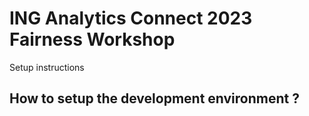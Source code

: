 # ING Analytics Connect 2023 Fairness Workshop
Setup instructions

## How to setup the development environment ?

